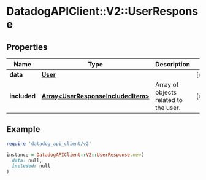 # DatadogAPIClient::V2::UserResponse

## Properties

| Name         | Type                                                                     | Description                           | Notes      |
| ------------ | ------------------------------------------------------------------------ | ------------------------------------- | ---------- |
| **data**     | [**User**](User.md)                                                      |                                       | [optional] |
| **included** | [**Array&lt;UserResponseIncludedItem&gt;**](UserResponseIncludedItem.md) | Array of objects related to the user. | [optional] |

## Example

```ruby
require 'datadog_api_client/v2'

instance = DatadogAPIClient::V2::UserResponse.new(
  data: null,
  included: null
)
```
